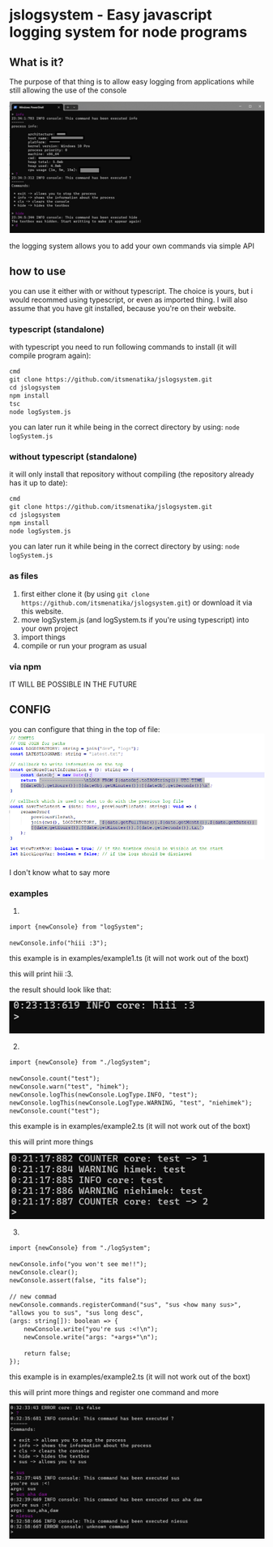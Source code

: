 # jslogsystem - Easy javascript logging system for node programs

## What is it?

The purpose of that thing is to allow easy logging from applications while still allowing the use of the console


![the image that shows how does it look](https://github.com/itsmenatika/jslogsystem/blob/main/docs/run.png?raw=true)

the logging system allows you to add your own commands via simple API


## how to use

you can use it either with or without typescript. The choice is yours, but i would recommed using typescript, or even as imported thing.
I will also assume that you have git installed, because you're on their website.

### typescript (standalone)

with typescript you need to run following commands to install (it will compile program again): 
```
cmd
git clone https://github.com/itsmenatika/jslogsystem.git
cd jslogsystem
npm install
tsc
node logSystem.js
```

you can later run it while being in the correct directory by using: ```node logSystem.js```

### without typescript (standalone)

it will only install that repository without compiling (the repository already has it up to date): 
```
cmd
git clone https://github.com/itsmenatika/jslogsystem.git
cd jslogsystem
npm install
node logSystem.js
```
you can later run it while being in the correct directory by using: ```node logSystem.js```

### as files

1. first either clone it (by using ```git clone https://github.com/itsmenatika/jslogsystem.git```) or download it via this website.
2. move logSystem.js (and logSystem.ts if you're using typescript) into your own project
3. import things
4. compile or run your program as usual

### via npm

IT WILL BE POSSIBLE IN THE FUTURE



## CONFIG

you can configure that thing in the top of file:
![the image that shows config](https://github.com/itsmenatika/jslogsystem/blob/main/docs/config.png?raw=true)

I don't know what to say more


### examples

1.
```
import {newConsole} from "logSystem";

newConsole.info("hiii :3");
```
this example is in examples/example1.ts (it will not work out of the boxt)

this will print hiii :3. 

the result should look like that:

![example1](https://github.com/itsmenatika/jslogsystem/blob/main/docs/example1.png?raw=true)

2.
```
import {newConsole} from "./logSystem";

newConsole.count("test");
newConsole.warn("test", "himek");
newConsole.logThis(newConsole.LogType.INFO, "test");
newConsole.logThis(newConsole.LogType.WARNING, "test", "niehimek");
newConsole.count("test");
```
this example is in examples/example2.ts (it will not work out of the boxt)

this will print more things

![example2](https://github.com/itsmenatika/jslogsystem/blob/main/docs/example2.png?raw=true)

3.
```
import {newConsole} from "./logSystem";

newConsole.info("you won't see me!!");
newConsole.clear();
newConsole.assert(false, "its false");

// new commad
newConsole.commands.registerCommand("sus", "sus <how many sus>", "allows you to sus", "sus long desc",
(args: string[]): boolean => {
	newConsole.write("you're sus :<!\n");
	newConsole.write("args: "+args+"\n");
	
	return false;
});	
```
this example is in examples/example2.ts (it will not work out of the boxt)

this will print more things and register one command and more

![example3](https://github.com/itsmenatika/jslogsystem/blob/main/docs/example3.png?raw=true)


